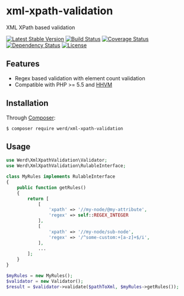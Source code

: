 # xml-xpath-validation
XML XPath based validation

[![Latest Stable Version](https://poser.pugx.org/werd/xml-xpath-validation/v/stable)](https://packagist.org/packages/werd/xml-xpath-validation)
[![Build Status](https://travis-ci.org/werdlv/xml-xpath-validation.svg?branch=master)](https://travis-ci.org/werdlv/xml-xpath-validation)
[![Coverage Status](https://coveralls.io/repos/werdlv/xml-xpath-validation/badge.svg?branch=master&service=github)](https://coveralls.io/github/werdlv/xml-xpath-validation?branch=master)
[![Dependency Status](https://www.versioneye.com/php/werd:xml-xpath-validation/dev-master/badge)](https://www.versioneye.com/php/werd:xml-xpath-validation/dev-master)
[![License](https://poser.pugx.org/werd/xml-xpath-validation/license)](https://packagist.org/packages/werd/xml-xpath-validation)

## Features
- Regex based validation with element count validation
- Compatible with PHP >= 5.5 and [HHVM](http://hhvm.com/)

## Installation
Through [Composer](https://getcomposer.org/):
```
$ composer require werd/xml-xpath-validation
```

## Usage
```php
use Werd\XmlXpathValidation\Validator;
use Werd\XmlXpathValidation\RulableInterface;

class MyRules implements RulableInterface
{
    public function getRules()
    {
        return [
            [
                'xpath' => '//my-node/@my-attribute',
                'regex' => self::REGEX_INTEGER
            ],
            [
                'xpath' => '//my-node/sub-node',
                'regex' => '/^some-custom:+[a-z]+$/i',
            ],
            ...
        ];
    }
}

$myRules = new MyRules();
$validator = new Validator();
$result = $validator->validate($pathToXml, $myRules->getRules());
```
